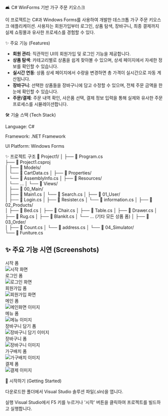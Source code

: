 🛋️ C# WinForms 기반 가구 주문 키오스크

이 프로젝트는 C#과 Windows Forms를 사용하여 개발한 데스크톱 가구 주문 키오스크 애플리케이션. 사용자는 회원가입부터 로그인, 상품 탐색, 장바구니, 최종 결제까지 실제 쇼핑몰과 유사한 프로세스를 경험할 수 있다.

✨ 주요 기능 (Features)

- **회원 관리**: 직관적인 UI의 회원가입 및 로그인 기능을 제공합니다.
- **상품 탐색**: 카테고리별로 상품을 쉽게 찾아볼 수 있으며, 상세 페이지에서 자세한 정보를 확인할 수 있습니다.
- **실시간 연동**: 상품 상세 페이지에서 수량을 변경하면 총 가격이 실시간으로 자동 계산됩니다.
- **장바구니**: 선택한 상품들을 장바구니에 담고 수정할 수 있으며, 전체 주문 금액을 한눈에 확인할 수 있습니다.
- **주문/결제**: 주문 내역 확인, 사은품 선택, 결제 정보 입력을 통해 실제와 유사한 주문 프로세스를 시뮬레이션합니다.

🛠️ 기술 스택 (Tech Stack)

Language: C#

Framework: .NET Framework

UI Platform: Windows Forms



✨ 프로젝트 구조
📁 Project1/
│
├── 📄 Program.cs                 
├── 📄 Project1.csproj            
│
├── 📁 Models/                     
│   └── 📄 CartData.cs
│
├── 📁 Properties/                
│   └── 📄 AssemblyInfo.cs
│
├── 📁 Resources/                 
│   └── ...
│
└── 📁 Views/                     
    │
    ├── 📁 00_Main/               
    │   ├── 📄 Main1.cs
    │   └── 📄 Search.cs
    │
    ├── 📁 01_User/               
    │   ├── 📄 Login.cs
    │   ├── 📄 Resister.cs
    │   └── 📄 information.cs
    │
    ├── 📁 02_Products/           
    │   ├── 📄 Bed.cs
    │   ├── 📄 Chair.cs
    │   ├── 📄 Table.cs
    │   ├── 📄 Drawer.cs
    │   ├── 📄 Rug.cs
    │   ├── 📄 Blankit.cs
    │   └── ... (기타 모든 상품 폼)
    │
    ├── 📁 03_Order/              
    │   ├── 📄 Count.cs
    │   └── 📄 address.cs
    │
    └── 📁 04_Simulator/          
        └── 📄 Funiture.cs


## ✨ 주요 기능 시연 (Screenshots)

시작 폼  
![시작 화면](./ReadMeimg/startimg.png)  
로그인 폼  
![로그인 화면](./ReadMeimg/loginimg.png)  
회원가입 폼  
![회원가입 화면](./ReadMeimg/registerimg.png)  
메인 폼  
![메인화면 이미지](./ReadMeimg/mainimg.png)  
메뉴 폼  
![메뉴 이미지](./ReadMeimg/menuimg.png)  
장바구니 담기 폼  
![장바구니 담기 이미지](./ReadMeimg/blanketimg.png)  
장바구니 폼  
![장바구니 이미지](./ReadMeimg/blanket2img.png)  
가구배치 폼  
![가구배치 이미지](./ReadMeimg/funitureimg.png)  
결제 폼  
![결제 이미지](./ReadMeimg/discountimg.png)  


🚀 시작하기 (Getting Started)

다운로드한 폴더에서 Visual Studio 솔루션 파일(.sln)을 엽니다.

실행
Visual Studio에서 F5 키를 누르거나 '시작' 버튼을 클릭하여 프로젝트를 빌드하고 실행합니다.
